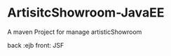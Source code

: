 # ArtisitcShowroom-JavaEE

 A maven Project  for manage artisticShowroom 
 
 back :ejb 
 front: JSF
 
